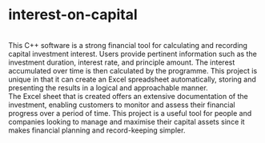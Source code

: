 # interest-on-capital
<br>
This C++ software is a strong financial tool for calculating and recording capital investment interest. Users provide pertinent information such as the investment duration, interest rate, and principle amount. The interest accumulated over time is then calculated by the programme. This project is unique in that it can create an Excel spreadsheet automatically, storing and presenting the results in a logical and approachable manner.
<br>
The Excel sheet that is created offers an extensive documentation of the investment, enabling customers to monitor and assess their financial progress over a period of time. This project is a useful tool for people and companies looking to manage and maximise their capital assets since it makes financial planning and record-keeping simpler.
